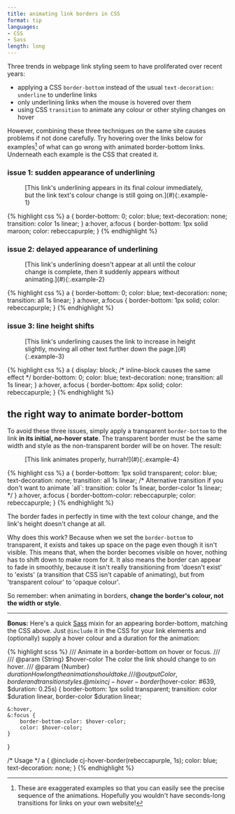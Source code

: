 ```yaml
---
title: animating link borders in CSS
format: tip
languages:
- CSS
- Sass
length: long
---
```


Three trends in webpage link styling seem to have proliferated over recent years:

- applying a CSS `border-bottom` instead of the usual `text-decoration: underline` to underline links
- only underlining links when the mouse is hovered over them
- using CSS `transition` to animate any colour or other styling changes on hover

However, combining these three techniques on the same site causes problems if not done carefully.<!--more--> Try hovering over the links below for examples[^1] of what can go wrong with animated border-bottom links. Underneath each example is the CSS that created it.

### issue 1: sudden appearance of underlining

<figure class="output">
[This link's underlining appears in its final colour immediately, but the link text's colour change is still going on.](#){:.example-1}
</figure>
{% highlight css %}
a {
    border-bottom: 0;
    color: blue;
    text-decoration: none;
    transition: color 1s linear;
}
a:hover,
a:focus {
    border-bottom: 1px solid maroon;
    color: rebeccapurple;
}
{% endhighlight %}

### issue 2: delayed appearance of underlining

<figure class="output">
[This link's underlining doesn't appear at all until the colour change is complete, then it suddenly appears without animating.](#){:.example-2}
</figure>
{% highlight css %}
a {
    border-bottom: 0;
    color: blue;
    text-decoration: none;
    transition: all 1s linear;
}
a:hover,
a:focus {
    border-bottom: 1px solid;
    color: rebeccapurple;
}
{% endhighlight %}

### issue 3: line height shifts

<figure class="output">
[This link's underlining causes the link to increase in height slightly, moving all other text further down the page.](#){:.example-3}
</figure>
{% highlight css %}
a {
    display: block; /* inline-block causes the same effect */
    border-bottom: 0;
    color: blue;
    text-decoration: none;
    transition: all 1s linear;
}
a:hover,
a:focus {
    border-bottom: 4px solid;
    color: rebeccapurple;
}
{% endhighlight %}

## the right way to animate border-bottom

To avoid these three issues, simply apply a transparent `border-bottom` to the link **in its initial, no-hover state**. The transparent border must be the same width and style as the non-transparent border will be on hover. The result:

<figure class="output">
[This link animates properly, hurrah!](#){:.example-4}
</figure>
{% highlight css %}
a {
    border-bottom: 1px solid transparent;
    color: blue;
    text-decoration: none;
    transition: all 1s linear;
    /* Alternative transition if you don't want to animate `all`:
    transition: color 1s linear, border-color 1s linear;
    */
}
a:hover,
a:focus {
    border-bottom-color: rebeccapurple;
    color: rebeccapurple;
}
{% endhighlight %}

The border fades in perfectly in time with the text colour change, and the link's height doesn't change at all.

Why does this work? Because when we set the `border-bottom` to transparent, it exists and takes up space on the page even though it isn't visible. This means that, when the border becomes visible on hover, nothing has to shift down to make room for it. It also means the border can appear to fade in smoothly, because it isn't really transitioning from 'doesn't exist' to 'exists' (a transition that CSS isn't capable of animating), but from 'transparent colour' to 'opaque colour'.

So remember: when animating in borders, **change the border's colour, not the width or style**.

---

**Bonus:** Here's a quick [Sass](http://sass-lang.com) mixin for an appearing border-bottom, matching the CSS above. Just `@include` it in the CSS for your link elements and (optionally) supply a hover colour and a duration for the animation:

{% highlight scss %}
/// Animate in a border-bottom on hover or focus.
///
/// @param {String} $hover-color The color the link should change to on hover.
/// @param {Number} $duration    How long the animation should take.
/// @output Color, border and transition styles.
@mixin cj-hover-border($hover-color: #639, $duration: 0.25s) {
    border-bottom: 1px solid transparent;
    transition: color $duration linear, border-color $duration linear;

    &:hover,
    &:focus {
        border-bottom-color: $hover-color;
        color: $hover-color;
    }
}

/* Usage */
a {
    @include cj-hover-border(rebeccapurple, 1s);
    color: blue;
    text-decoration: none;
}
{% endhighlight %}


[^1]: These are exaggerated examples so that you can easily see the precise sequence of the animations. Hopefully you wouldn't have seconds-long transitions for links on your own website!


<style>
/* Reset */
.example-1,
.example-2,
.example-3,
.example-4 {
    background: transparent;
    transition: none;
}
.example-1:hover,
.example-1:focus,
.example-2:hover,
.example-2:focus,
.example-3:hover,
.example-3:focus,
.example-4:hover,
.example-4:focus {
    background: transparent;
    transition: none;
}
/* Example styles */
.example-1:link,
.example-1:visited {
    border-bottom: 0;
    color: blue;
    text-decoration: none;
    transition: color 1s linear;
}
.example-1:hover,
.example-1:focus {
    border-bottom: 1px solid maroon;
    color: #639;
}
.example-2:link,
.example-2:visited {
    border-bottom: 0;
    color: blue;
    text-decoration: none;
    transition: all 1s linear;
}
.example-2:hover,
.example-2:focus {
    border-bottom: 1px solid;
    color: #639;
}
.example-3:link,
.example-3:visited {
    display: inline-block;
    border-bottom: 0;
    color: blue;
    text-decoration: none;
    transition: all 1s linear;
}
.example-3:hover,
.example-3:focus {
    border-bottom: 4px solid;
    color: #639;
}
.example-4:link,
.example-4:visited {
    border-bottom: 1px solid transparent;
    color: blue;
    text-decoration: none;
    transition: all 1s linear;
}
.example-4:hover,
.example-4:focus {
    border-bottom-color: #639;
    color: #639;
}
</style>
